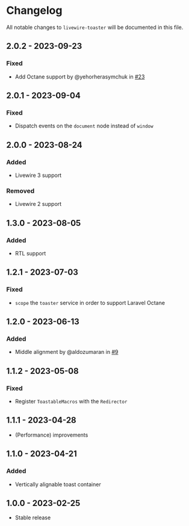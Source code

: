 # Changelog

All notable changes to `livewire-toaster` will be documented in this file.

## 2.0.2 - 2023-09-23

### Fixed

- Add Octane support by @yehorherasymchuk in [#23](https://github.com/masmerise/livewire-toaster/pull/23)

## 2.0.1 - 2023-09-04

### Fixed

- Dispatch events on the `document` node instead of `window`

## 2.0.0 - 2023-08-24

### Added

- Livewire 3 support

### Removed

- Livewire 2 support

## 1.3.0 - 2023-08-05

### Added

- RTL support

## 1.2.1 - 2023-07-03

### Fixed

- `scope` the `toaster` service in order to support Laravel Octane

## 1.2.0 - 2023-06-13

### Added

- Middle alignment by @aldozumaran in [#9](https://github.com/masmerise/livewire-toaster/pull/9)

## 1.1.2 - 2023-05-08

### Fixed

- Register `ToastableMacros` with the `Redirector`

## 1.1.1 - 2023-04-28

- (Performance) improvements

## 1.1.0 - 2023-04-21

### Added

- Vertically alignable toast container

## 1.0.0 - 2023-02-25

- Stable release
